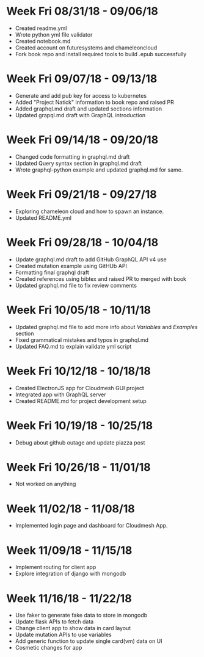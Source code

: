 # Week Fri 08/31/18 - 09/06/18

* Created readme.yml
* Wrote python yml file validator
* Created notebook.md
* Created account on futuresystems and chameleoncloud
* Fork book repo and install required tools to build .epub successfully

# Week Fri 09/07/18 - 09/13/18

* Generate and add pub key for access to kubernetes
* Added "Project Natick" information to book repo and raised PR
* Added graphql.md draft and updated sections information
* Updated grapql.md draft with GraphQL introduction

# Week Fri 09/14/18 - 09/20/18

* Changed code formatting in graphql.md draft
* Updated Query syntax section in graphql.md draft  
* Wrote graphql-python example and updated graphql.md for same.

# Week Fri 09/21/18 - 09/27/18

* Exploring chameleon cloud and how to spawn an instance.
* Updated README.yml

# Week Fri 09/28/18 - 10/04/18

* Update graphql.md draft to add GitHub GraphQL API v4 use
* Created mutation example using GitHUb API
* Formatting final graphql draft
* Created references using bibtex and raised PR to merged with book
* Updated graphql.md file to fix review comments

# Week Fri 10/05/18 - 10/11/18

* Updated graphql.md file to add more info about _Variables_ and _Examples_ section
* Fixed grammatical mistakes and typos in graphql.md
* Updated FAQ.md to explain validate yml script 

# Week Fri 10/12/18 - 10/18/18

* Created ElectronJS app for Cloudmesh GUI project
* Integrated app with GraphQL server
* Created README.md for project development setup

# Week Fri 10/19/18 - 10/25/18

* Debug about github outage and update piazza post

# Week Fri 10/26/18 - 11/01/18

* Not worked on anything

# Week 11/02/18 - 11/08/18

* Implemented login page and dashboard for Cloudmesh App.

# Week 11/09/18 - 11/15/18

* Implement routing for client app
* Explore integration of django with mongodb

# Week 11/16/18 - 11/22/18

* Use faker to generate fake data to store in mongodb
* Update flask APIs to fetch data
* Change client app to show data in card layout
* Update mutation APIs to use variables
* Add generic function to update single card(vm) data on UI
* Cosmetic changes for app

